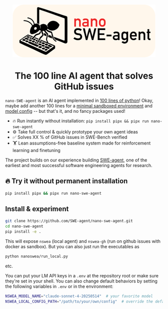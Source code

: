 <div align="center">

<img src="docs/assets/nano-swe-agent-banner.svg" alt="nano-swe-agent banner" style="height: 12em"/>
<h1>The 100 line AI agent that solves GitHub issues</h1>

</div>

`nano-SWE-agent` is an AI agent implemented in [100 lines of python](https://github.com/SWE-agent/nano-swe-agent/blob/main/nanoswea/agent.py)!
Okay, maybe add another 100 lines for a [minimal sandboxed environment](https://github.com/SWE-agent/nano-swe-agent/blob/main/nanoswea/environment.py) 
and [model config](https://github.com/SWE-agent/nano-swe-agent/blob/main/nanoswea/model.py) -- but that's it, and no fancy packages used!

- 🔥 Run instantly without installation: `pip install pipx && pipx run nano-swe-agent`
- ⚙️ Take full control & quickly prototype your own agent ideas
- ✅ Solves XX % of GitHub issues in SWE-Bench verified
- 🏋 Lean assumptions-free baseline system made for reinforcement learning and finetuning

The project builds on our experience building [SWE-agent](https://swe-agent.com), one of the earliest and most successful software engineering agents for research.

## 🔥 Try it without permanent installation <a target="fire"/>

```bash
pip install pipx && pipx run nano-swe-agent
```

## Install & experiment

```bash
git clone https://github.com/SWE-agent/nano-swe-agent.git
cd nano-swe-agent
pip install -e .
```

This will expose `nswea` (local agent) and `nswea-gh` (run on github issues with docker as sandbox).
But you can also just run the executables as

```bash
python nanoswea/run_local.py
```

etc.

You can put your LM API keys in a `.env` at the repository root or make sure they're set in your shell.
You can also change default behaviors by setting the following variables in `.env` or in the environment:

```bash
NSWEA_MODEL_NAME="claude-sonnet-4-20250514"  # your favorite model
NSWEA_LOCAL_CONFIG_PATH="/path/to/your/own/config"  # override the default config for nswea 
```

